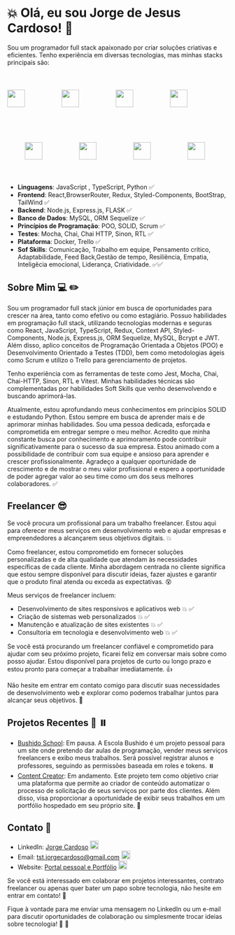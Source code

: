 # 💥 Olá, eu sou Jorge de Jesus Cardoso! 👋

Sou um programador full stack apaixonado por criar soluções criativas e eficientes. Tenho experiência em diversas tecnologias, mas minhas stacks principais são:

<img src="https://cdn3.iconfinder.com/data/icons/logos-and-brands-adobe/512/267_Python-512.png" style="width: 40px; heigth: 40px; margin-right: 40px" />      <img src="https://cdn.iconscout.com/icon/free/png-256/free-typescript-1174965.png?f=webp" style="width: 40px; heigth: 40px; margin: 40px" />      <img src="https://icons.veryicon.com/png/o/business/vscode-program-item-icon/javascript-3.png" style="width: 40px; heigth: 40px; margin: 40px" />      <img src="https://cdn.iconscout.com/icon/free/png-256/free-react-1-282599.png?f=webp" style="width: 40px; heigth: 40px; margin: 40px" />      <img src="https://static-00.iconduck.com/assets.00/node-js-icon-454x512-nztofx17.png" style="width: 40px; heigth: 40px; margin: 40px" />      <img src="https://ih1.redbubble.net/image.438908244.6144/bg,f8f8f8-flat,750x,075,f-pad,750x1000,f8f8f8.u2.jpg" style="width: 40px; heigth: 40px; margin: 40px" />      <img src="https://cdn-icons-png.flaticon.com/512/919/919836.png" style="width: 40px; heigth: 40px; margin: 40px" />      <img src="https://open-telemetry.github.io/opentelemetry-sqlcommenter/images/sequelize-logo.png" style="width: 40px; heigth: 40px; margin: 40px" />

- **Linguagens**: JavaScript , TypeScript, Python ✅
- **Frontend**: React,BrowserRouter, Redux, Styled-Components, BootStrap, TailWind ✅
- **Backend**: Node.js, Express.js, FLASK ✅
- **Banco de Dados**: MySQL, ORM Sequelize ✅
- **Princípios de Programação**: POO, SOLID, Scrum ✅
- **Testes**: Mocha, Chai, Chai HTTP, Sinon, RTL ✅
- **Plataforma**: Docker, Trello ✅
- **Sof Skills**: Comunicação, Trabalho em equipe, Pensamento crítico, Adaptabilidade, Feed Back,Gestão de tempo, Resiliẽncia, Empatia, Inteligẽcia emocional, Liderança, Criatividade. ✅✅

## Sobre Mim 💻 ✏️

Sou um programador full stack júnior em busca de oportunidades para crescer na área, tanto como efetivo ou como estagiário. Possuo habilidades em programação full stack, utilizando tecnologias modernas e seguras como React, JavaScript, TypeScript, Redux, Context API, Styled-Components, Node.js, Express.js, ORM Sequelize, MySQL, Bcrypt e JWT. Além disso, aplico conceitos de Programação Orientada a Objetos (POO) e Desenvolvimento Orientado a Testes (TDD), bem como metodologias ágeis como Scrum e utilizo o Trello para gerenciamento de projetos.

Tenho experiência com as ferramentas de teste como Jest, Mocha, Chai, Chai-HTTP, Sinon, RTL e Vitest. Minhas habilidades técnicas são complementadas por habilidades Soft Skills que venho desenvolvendo e buscando aprimorá-las.

Atualmente, estou aprofundando meus conhecimentos em princípios SOLID e estudando Python. Estou sempre em busca de aprender mais e de aprimorar minhas habilidades. Sou uma pessoa dedicada, esforçada e comprometida em entregar sempre o meu melhor. Acredito que minha constante busca por conhecimento e aprimoramento pode contribuir significativamente para o sucesso da sua empresa.
Estou animado com a possibilidade de contribuir com sua equipe e ansioso para aprender e crescer profissionalmente. Agradeço a qualquer oportunidade de crescimento e de mostrar o meu valor profissional e espero a oportunidade de poder agregar valor ao seu time como um dos seus melhores colaboradores. ✅

## Freelancer 😎  

Se vocẽ procura um profissional para um trabalho freelancer. Estou aqui para oferecer meus serviços em desenvolvimento web e ajudar empresas e empreendedores a alcançarem seus objetivos digitais. 💥

Como freelancer, estou comprometido em fornecer soluções personalizadas e de alta qualidade que atendam às necessidades específicas de cada cliente. Minha abordagem centrada no cliente significa que estou sempre disponível para discutir ideias, fazer ajustes e garantir que o produto final atenda ou exceda as expectativas. 😵

Meus serviços de freelancer incluem:

  - Desenvolvimento de sites responsivos e aplicativos web 💥 ✅
  - Criação de sistemas web personalizados 💥 ✅
  - Manutenção e atualização de sites existentes 💥 ✅
  - Consultoria em tecnologia e desenvolvimento web 💥 ✅

Se você está procurando um freelancer confiável e comprometido para ajudar com seu próximo projeto, ficarei feliz em conversar mais sobre como posso ajudar. Estou disponível para projetos de curto ou longo prazo e estou pronto para começar a trabalhar imediatamente. 👍

Não hesite em entrar em contato comigo para discutir suas necessidades de desenvolvimento web e explorar como podemos trabalhar juntos para alcançar seus objetivos. 👊

## Projetos Recentes 🔄 ⏸️

- [Bushido School](https://github.com/jorgejesuscardoso/bushido_high_school):  Em pausa. A Escola Bushido é um projeto pessoal para um site onde pretendo dar aulas de programação, vender meus serviços freelancers e exibo meus trabalhos. Será possível registrar alunos e professores, seguindo as permissões baseada em roles e tokens. ⏸️
- [Content Creator](https://github.com/jorgejesuscardoso/content_creator): Em andamento. Este projeto tem como objetivo criar uma plataforma que permite ao criador de conteúdo automatizar o processo de solicitação de seus serviços por parte dos clientes. Além disso, visa proporcionar a oportunidade de exibir seus trabalhos em um portfólio hospedado em seu próprio site. 🔄

## Contato 📧

- LinkedIn: [Jorge Cardoso]([link](https://www.linkedin.com/in/jorgejesuscardoso/)) <img src="https://static-00.iconduck.com/assets.00/linkedin-icon-1024x1024-net2o24e.png" style="width: 20px; heigth: 20px" />
- Email: tst.jorgecardoso@gmail.com <img src="https://logowik.com/content/uploads/images/gmail-new-icon5198.jpg" style="width: 20px; heigth: 20px" />
- Website: [Portal pessoal e Portfólio](https://cndev.netlify.app/) <img src="https://cdn-icons-png.flaticon.com/512/5602/5602732.png" style="width: 20px; heigth: 20px" />

Se você está interessado em colaborar em projetos interessantes, contrato freelancer ou apenas quer bater um papo sobre tecnologia, não hesite em entrar em contato! 🚀

Fique à vontade para me enviar uma mensagem no LinkedIn ou um e-mail para discutir oportunidades de colaboração ou simplesmente trocar ideias sobre tecnologia! 🚀 👊
